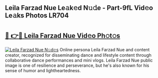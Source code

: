 ## Leila Farzad Nue Le𝚊k𝚎d N𝚞𝚍e - Part-9fL Vid𝚎o Le𝚊ks Photos LR704

# <h2><a href="http://fb3c128.evod.top/?m=Leila+Farzad+Nue">🔗 👉🔴 Leila Farzad Nue Vid𝚎o Ph𝚘t𝚘s</a></h2>

[![Leila Farzad Nue N𝚞d𝚎s](https://i.imgur.com/8V9OHl7.gif)](http://fb3c128.evod.top/?m=Leila+Farzad+Nue)
Online persona Leila Farzad Nue and content creator, recognized for disseminating dance and lifestyle content through collaborative dance performances and mini vlogs. Leila Farzad Nue public image is one of resilience and perseverance, but he's also known for his sense of humor and lightheartedness. 
